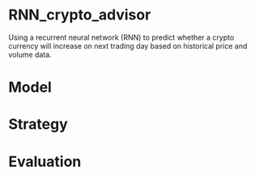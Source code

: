 # RNN_crypto_advisor
Using a recurrent neural network (RNN) to predict whether a crypto currency will increase on next trading day based on historical price and volume data.

# Model


# Strategy


# Evaluation

